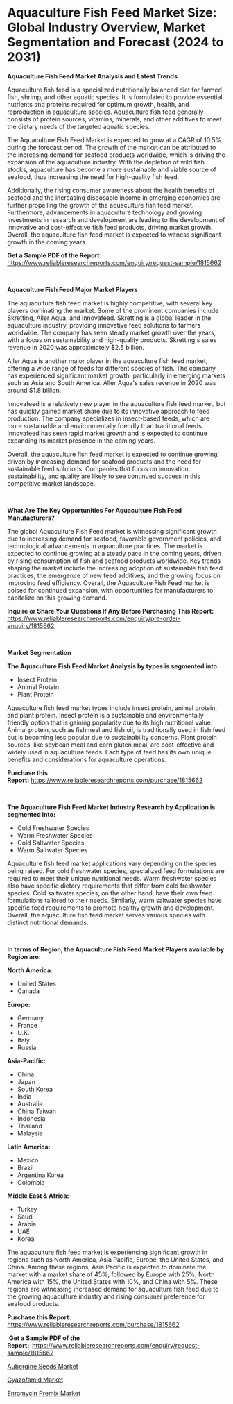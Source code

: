 <p><h1>Aquaculture Fish Feed Market Size: Global Industry Overview, Market Segmentation and Forecast (2024 to 2031)</h1></p><p><strong>Aquaculture Fish Feed Market Analysis and Latest Trends</strong></p>
<p><p>Aquaculture fish feed is a specialized nutritionally balanced diet for farmed fish, shrimp, and other aquatic species. It is formulated to provide essential nutrients and proteins required for optimum growth, health, and reproduction in aquaculture species. Aquaculture fish feed generally consists of protein sources, vitamins, minerals, and other additives to meet the dietary needs of the targeted aquatic species.</p><p>The Aquaculture Fish Feed Market is expected to grow at a CAGR of 10.5% during the forecast period. The growth of the market can be attributed to the increasing demand for seafood products worldwide, which is driving the expansion of the aquaculture industry. With the depletion of wild fish stocks, aquaculture has become a more sustainable and viable source of seafood, thus increasing the need for high-quality fish feed.</p><p>Additionally, the rising consumer awareness about the health benefits of seafood and the increasing disposable income in emerging economies are further propelling the growth of the aquaculture fish feed market. Furthermore, advancements in aquaculture technology and growing investments in research and development are leading to the development of innovative and cost-effective fish feed products, driving market growth. Overall, the aquaculture fish feed market is expected to witness significant growth in the coming years.</p></p>
<p><strong>Get a Sample PDF of the Report:&nbsp;</strong> <a href="https://www.reliableresearchreports.com/enquiry/request-sample/1815662">https://www.reliableresearchreports.com/enquiry/request-sample/1815662</a></p>
<p>&nbsp;</p>
<p><strong>Aquaculture Fish Feed Major Market Players</strong></p>
<p><p>The aquaculture fish feed market is highly competitive, with several key players dominating the market. Some of the prominent companies include Skretting, Aller Aqua, and Innovafeed. Skretting is a global leader in the aquaculture industry, providing innovative feed solutions to farmers worldwide. The company has seen steady market growth over the years, with a focus on sustainability and high-quality products. Skretting's sales revenue in 2020 was approximately $2.5 billion.</p><p>Aller Aqua is another major player in the aquaculture fish feed market, offering a wide range of feeds for different species of fish. The company has experienced significant market growth, particularly in emerging markets such as Asia and South America. Aller Aqua's sales revenue in 2020 was around $1.8 billion.</p><p>Innovafeed is a relatively new player in the aquaculture fish feed market, but has quickly gained market share due to its innovative approach to feed production. The company specializes in insect-based feeds, which are more sustainable and environmentally friendly than traditional feeds. Innovafeed has seen rapid market growth and is expected to continue expanding its market presence in the coming years.</p><p>Overall, the aquaculture fish feed market is expected to continue growing, driven by increasing demand for seafood products and the need for sustainable feed solutions. Companies that focus on innovation, sustainability, and quality are likely to see continued success in this competitive market landscape.</p></p>
<p>&nbsp;</p>
<p><strong>What Are The Key Opportunities For Aquaculture Fish Feed Manufacturers?</strong></p>
<p><p>The global Aquaculture Fish Feed market is witnessing significant growth due to increasing demand for seafood, favorable government policies, and technological advancements in aquaculture practices. The market is expected to continue growing at a steady pace in the coming years, driven by rising consumption of fish and seafood products worldwide. Key trends shaping the market include the increasing adoption of sustainable fish feed practices, the emergence of new feed additives, and the growing focus on improving feed efficiency. Overall, the Aquaculture Fish Feed market is poised for continued expansion, with opportunities for manufacturers to capitalize on this growing demand.</p></p>
<p><strong>Inquire or Share Your Questions If Any Before Purchasing This Report:</strong> <a href="https://www.reliableresearchreports.com/enquiry/pre-order-enquiry/1815662">https://www.reliableresearchreports.com/enquiry/pre-order-enquiry/1815662</a></p>
<p>&nbsp;</p>
<p><strong>Market Segmentation</strong></p>
<p><strong>The Aquaculture Fish Feed Market Analysis by types is segmented into:</strong></p>
<p><ul><li>Insect Protein</li><li>Animal Protein</li><li>Plant Protein</li></ul></p>
<p><p>Aquaculture fish feed market types include insect protein, animal protein, and plant protein. Insect protein is a sustainable and environmentally friendly option that is gaining popularity due to its high nutritional value. Animal protein, such as fishmeal and fish oil, is traditionally used in fish feed but is becoming less popular due to sustainability concerns. Plant protein sources, like soybean meal and corn gluten meal, are cost-effective and widely used in aquaculture feeds. Each type of feed has its own unique benefits and considerations for aquaculture operations.</p></p>
<p><strong>Purchase this Report:&nbsp;</strong><a href="https://www.reliableresearchreports.com/purchase/1815662">https://www.reliableresearchreports.com/purchase/1815662</a></p>
<p>&nbsp;</p>
<p><strong>The Aquaculture Fish Feed Market Industry Research by Application is segmented into:</strong></p>
<p><ul><li>Cold Freshwater Species</li><li>Warm Freshwater Species</li><li>Cold Saltwater Species</li><li>Warm Saltwater Species</li></ul></p>
<p><p>Aquaculture fish feed market applications vary depending on the species being raised. For cold freshwater species, specialized feed formulations are required to meet their unique nutritional needs. Warm freshwater species also have specific dietary requirements that differ from cold freshwater species. Cold saltwater species, on the other hand, have their own feed formulations tailored to their needs. Similarly, warm saltwater species have specific feed requirements to promote healthy growth and development. Overall, the aquaculture fish feed market serves various species with distinct nutritional demands.</p></p>
<p>&nbsp;</p>
<p><strong>In terms of Region, the Aquaculture Fish Feed Market Players available by Region are:</strong></p>
<p>
    <p> <strong> North America: </strong>
        <ul>
            <li>United States</li>
            <li>Canada</li>
        </ul>
        </p> 
    <p> <strong> Europe: </strong>
        <ul>
            <li>Germany</li>
            <li>France</li>
            <li>U.K.</li>
            <li>Italy</li>
            <li>Russia</li>
        </ul>
        </p> 
    <p> <strong> Asia-Pacific: </strong>
        <ul>
            <li>China</li>
            <li>Japan</li>
            <li>South Korea</li>
            <li>India</li>
            <li>Australia</li>
            <li>China Taiwan</li>
            <li>Indonesia</li>
            <li>Thailand</li>
            <li>Malaysia</li>
        </ul>
        </p> 
    <p> <strong> Latin America: </strong>
        <ul>
            <li>Mexico</li>
            <li>Brazil</li>
            <li>Argentina Korea</li>
            <li>Colombia</li>
        </ul>
        </p> 
    <p> <strong> Middle East & Africa: </strong>
        <ul>
            <li>Turkey</li>
            <li>Saudi</li>
            <li>Arabia</li>
            <li>UAE</li>
            <li>Korea</li>
        </ul>
    </p>
    </p>
<p><p>The aquaculture fish feed market is experiencing significant growth in regions such as North America, Asia Pacific, Europe, the United States, and China. Among these regions, Asia Pacific is expected to dominate the market with a market share of 45%, followed by Europe with 25%, North America with 15%, the United States with 10%, and China with 5%. These regions are witnessing increased demand for aquaculture fish feed due to the growing aquaculture industry and rising consumer preference for seafood products.</p></p>
<p><strong>Purchase this Report: </strong><a href="https://www.reliableresearchreports.com/purchase/1815662">https://www.reliableresearchreports.com/purchase/1815662</a></p>
<p>&nbsp;<strong>Get a Sample PDF of the Report:&nbsp;&nbsp;</strong><a href="https://www.reliableresearchreports.com/enquiry/request-sample/1815662">https://www.reliableresearchreports.com/enquiry/request-sample/1815662</a></p>
<p><strong></strong></p>
<p><p><a href="https://github.com/changoleonlaverguenzanoexiste/Market-Research-Report-List-2/blob/main/aubergine-seeds-market.md">Aubergine Seeds Market</a></p><p><a href="https://github.com/danielneavesallisons03mba/Market-Research-Report-List-1/blob/main/cyazofamid-market.md">Cyazofamid Market</a></p><p><a href="https://github.com/dimitrishawkinswaynenp91rgz/Market-Research-Report-List-1/blob/main/enramycin-premix-market.md">Enramycin Premix Market</a></p></p>